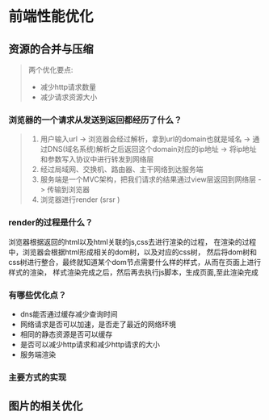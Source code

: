 # 前端性能优化

## 资源的合并与压缩
>两个优化要点:
>* 减少http请求数量
>* 减少请求资源大小
>

### 浏览器的一个请求从发送到返回都经历了什么？
> 1. 用户输入url -> 浏览器会经过解析，拿到url的domain也就是域名 -> 通过DNS(域名系统)解析之后返回这个domain对应的ip地址 -> 将ip地址和参数写入协议中进行转发到网络层
> 2. 经过局域网、交换机、路由器、主干网络到达服务端
> 3. 服务端是一个MVC架构，把我们请求的结果通过view层返回到网络层 -> 传输到浏览器
> 4. 浏览器进行render  (srsr <Server Side Render>)
>
### render的过程是什么？
浏览器根据返回的html以及html关联的js,css去进行渲染的过程，
在渲染的过程中，浏览器会根据html形成相关的dom树，以及对应的css树，
然后将dom树和css树进行整合，最终就知道某个dom节点需要什么样的样式，从而在页面上进行样式的渲染，
样式渲染完成之后，然后再去执行js脚本，生成页面,至此渲染完成


 ### 有哪些优化点？
 * dns能否通过缓存减少查询时间
 * 网络请求是否可以加速，是否走了最近的网络环境
 * 相同的静态资源是否可以缓存
 * 是否可以减少http请求和减少http请求的大小
 * 服务端渲染 


### 主要方式的实现



## 图片的相关优化

